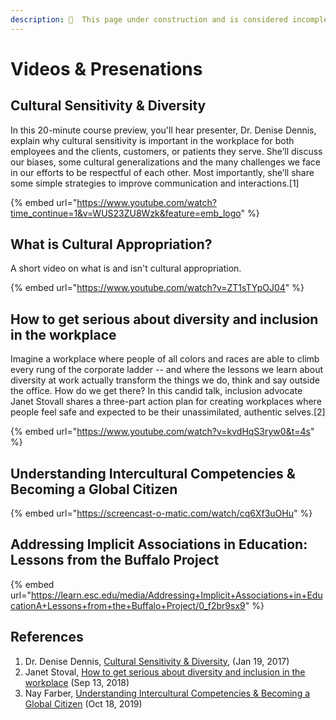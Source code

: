 ```yaml
---
description: 🚧  This page under construction and is considered incomplete. 🚧
---
```


# Videos & Presenations

## Cultural Sensitivity & Diversity

In this 20-minute course preview, you'll hear presenter, Dr. Denise Dennis, explain why cultural sensitivity is important in the workplace for both employees and the clients, customers, or patients they serve. She’ll discuss our biases, some cultural generalizations and the many challenges we face in our efforts to be respectful of each other. Most importantly, she’ll share some simple strategies to improve communication and interactions.\[1]

{% embed url="https://www.youtube.com/watch?time_continue=1&v=WUS23ZU8Wzk&feature=emb_logo" %}

## What is Cultural Appropriation?

A short video on what is and isn't cultural appropriation.

{% embed url="https://www.youtube.com/watch?v=ZT1sTYpOJ04" %}

## How to get serious about diversity and inclusion in the workplace

Imagine a workplace where people of all colors and races are able to climb every rung of the corporate ladder -- and where the lessons we learn about diversity at work actually transform the things we do, think and say outside the office. How do we get there? In this candid talk, inclusion advocate Janet Stovall shares a three-part action plan for creating workplaces where people feel safe and expected to be their unassimilated, authentic selves.\[2]

{% embed url="https://www.youtube.com/watch?v=kvdHqS3ryw0&t=4s" %}

## Understanding Intercultural Competencies & Becoming a Global Citizen

{% embed url="https://screencast-o-matic.com/watch/cq6Xf3uOHu" %}

## Addressing Implicit Associations in Education: Lessons from the Buffalo Project

{% embed url="https://learn.esc.edu/media/Addressing+Implicit+Associations+in+EducationA+Lessons+from+the+Buffalo+Project/0_f2br9sx9" %}

## References

1. Dr. Denise Dennis, [Cultural Sensitivity & Diversity](https://www.youtube.com/watch?v=kvdHqS3ryw0\&t=4s), (Jan 19, 2017)
2. Janet Stoval, [How to get serious about diversity and inclusion in the workplace](https://www.youtube.com/watch?v=kvdHqS3ryw0\&t=4s) (Sep 13, 2018)
3. Nay Farber, [Understanding Intercultural Competencies & Becoming a Global Citizen](https://screencast-o-matic.com/watch/cq6Xf3uOHu) (Oct 18, 2019)

